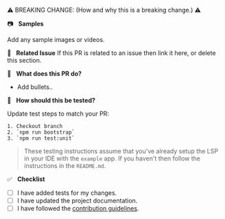 <!--
Delete this section if not a breaking change.
Any breaking changes should have been discussed with a maintainer.
Copy the line between the ⚠️ symbols into the footer of the PR commit to trigger the breaking change release.
See https://www.conventionalcommits.org/en/v1.0.0/#commit-message-with-description-and-breaking-change-footer
-->
⚠️ BREAKING CHANGE: (How and why this is a breaking change.) ⚠️

📷  &nbsp; **Samples**

Add any sample images or videos.

📓  &nbsp; **Related Issue**
If this PR is related to an issue then link it here, or delete this section.

🤔  &nbsp; **What does this PR do?**

- Add bullets..

📑  &nbsp; **How should this be tested?**

Update test steps to match your PR:

```
1. Checkout branch
2. `npm run bootstrap`
3. `npm run test:unit`
```

> These testing instructions assume that you've already setup the LSP in your IDE with the `example` app. If you haven't then follow the instructions in the `README.md`.

✅  &nbsp; **Checklist**

<!--- Review the list and put an x in the boxes that apply. -->

- [ ] I have added tests for my changes.
- [ ] I have updated the project documentation.
- [ ] I have followed the [contribution guidelines](https://github.com/genesiscommunitysuccess/custom-elements-lsp/blob/master/CONTRIBUTING.md).
